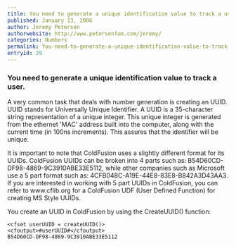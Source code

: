 ```yaml
---
title: You need to generate a unique identification value to track a user.
published: January 13, 2006
author: Jeremy Petersen
authorwebsite: http://www.petersenfam.com/jeremy/
categories: Numbers
permalink: You-need-to-generate-a-unique-identification-value-to-track-a-user.html
entryid: 29
---
```


<h3>You need to generate a unique identification value to track a user.</h3>

<p>
A very common task that deals with number generation is creating an UUID.  UUID stands for Universally Unique Identifier.  A UUID is a 35-character string representation of a unique integer.  This unique integer is generated from the ethernet 'MAC' address built into the computer, along with the current time (in 100ns increments). This assures that the identifier will be unique.
</p>

<p>
It is important to note that ColdFusion uses a slightly different format for its UUIDs.  ColdFusion UUIDs can be broken into 4 parts such as:  B54D60CD-DF98-4869-9C3910ABE33E5112, while other companies such as Microsoft use a 5 part format such as: 4CFB048C-A19E-44E8-83E8-B842A3D43AA3.  If you are interested in working with 5 part UUIDs in ColdFusion, you can refer to www.cflib.org for a ColdFusion UDF (User Defined Function) for creating MS Style UUIDs.
</p>

<p>
You create an UUID in ColdFusion by using the CreateUUID() function:
</p>

<pre><code class="language-markup">&lt;cfset userUUID = createUUID()&gt;
&lt;cfoutput&gt;#userUUID#&lt;/cfoutput&gt;
B54D60CD-DF98-4869-9C3910ABE33E5112
</code></pre>



